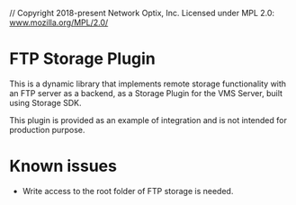 // Copyright 2018-present Network Optix, Inc. Licensed under MPL 2.0: www.mozilla.org/MPL/2.0/

# FTP Storage Plugin

This is a dynamic library that implements remote storage functionality with an FTP server as a
backend, as a Storage Plugin for the VMS Server, built using Storage SDK.

This plugin is provided as an example of integration and is not intended for production purpose.

# Known issues

- Write access to the root folder of FTP storage is needed.
